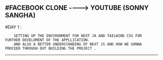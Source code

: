 #FACEBOOK CLONE ----> YOUTUBE (SONNY SANGHA) 
--------------------------------------------------------------------------------------------------------------------------------------------------------------------------

#DAY 1 : 

        SETTING UP THE ENVIRONMENT FOR NEXT JA AND TAILWIND CSS FOR FURTHER DEVELOMENT OF THE APPLLICATION.
        AND ALSO A BETTER UNDERSTANDING OF NEXT JS AND HOW WE GONNA PROCEED THROUGH OUT BUILDING THE PROJECT .
        
--------------------------------------------------------------------------------------------------------------------------------------------------------------------------        
